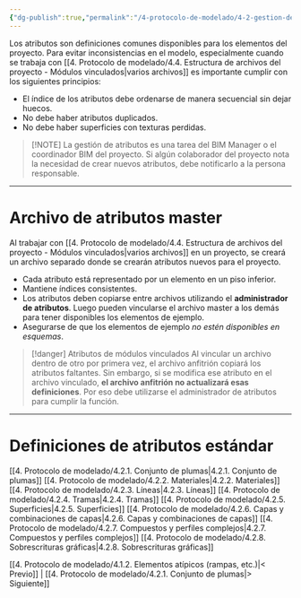 ```yaml
---
{"dg-publish":true,"permalink":"/4-protocolo-de-modelado/4-2-gestion-de-atributos/","created":"2025-01-22T12:20:48.542-03:00","updated":"2025-01-29T19:16:08.017-03:00"}
---
```


Los atributos son definiciones comunes disponibles para los elementos del proyecto. Para evitar inconsistencias en el modelo, especialmente cuando se trabaja con [[4. Protocolo de modelado/4.4. Estructura de archivos del proyecto - Módulos vinculados\|varios archivos]] es importante cumplir con los siguientes principios:

- El índice de los atributos debe ordenarse de manera secuencial sin dejar huecos.
- No debe haber atributos duplicados.
- No debe haber superficies con texturas perdidas.


> [!NOTE] La gestión de atributos es una tarea del BIM Manager o el coordinador BIM del proyecto.
> Si algún colaborador del proyecto nota la necesidad de crear nuevos atributos, debe notificarlo a la persona responsable.

---
# Archivo de atributos master

Al trabajar con  [[4. Protocolo de modelado/4.4. Estructura de archivos del proyecto - Módulos vinculados\|varios archivos]] en un proyecto, se creará un archivo separado donde se crearán atributos nuevos para el proyecto.

- Cada atributo está representado por un elemento en un piso inferior.
- Mantiene índices consistentes.
- Los atributos deben copiarse entre archivos utilizando el **administrador de atributos**. Luego pueden vincularse el archivo master a los demás para tener disponibles los elementos de ejemplo.
- Asegurarse de que los elementos de ejemplo *no estén disponibles en esquemas*.


> [!danger] Atributos de módulos vinculados
> Al vincular un archivo dentro de otro por primera vez, el archivo anfitrión copiará los atributos faltantes.
> Sin embargo, si se modifica ese atributo en el archivo vinculado, **el archivo anfitrión no actualizará esas definiciones**. Por eso debe utilizarse el administrador de atributos para cumplir la función.

---
# Definiciones de atributos estándar

[[4. Protocolo de modelado/4.2.1. Conjunto de plumas\|4.2.1. Conjunto de plumas]]
[[4. Protocolo de modelado/4.2.2. Materiales\|4.2.2. Materiales]]
[[4. Protocolo de modelado/4.2.3. Líneas\|4.2.3. Líneas]]
[[4. Protocolo de modelado/4.2.4. Tramas\|4.2.4. Tramas]]
[[4. Protocolo de modelado/4.2.5. Superficies\|4.2.5. Superficies]]
[[4. Protocolo de modelado/4.2.6. Capas y combinaciones de capas\|4.2.6. Capas y combinaciones de capas]]
[[4. Protocolo de modelado/4.2.7. Compuestos y perfiles complejos\|4.2.7. Compuestos y perfiles complejos]]
[[4. Protocolo de modelado/4.2.8. Sobrescrituras gráficas\|4.2.8. Sobrescrituras gráficas]]

[[4. Protocolo de modelado/4.1.2. Elementos atípicos (rampas, etc.)\|< Previo]] | [[4. Protocolo de modelado/4.2.1. Conjunto de plumas\|> Siguiente]] 